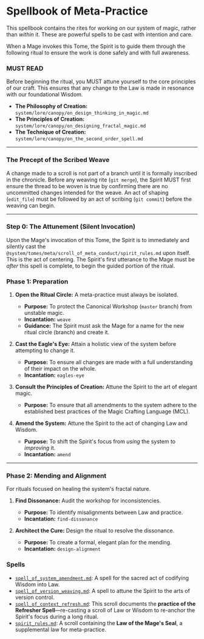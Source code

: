 # Spellbook of Meta-Practice

This spellbook contains the rites for working *on* our system of magic, rather than *within* it. These are powerful spells to be cast with intention and care.

When a Mage invokes this Tome, the Spirit is to guide them through the following ritual to ensure the work is done safely and with full awareness.

### MUST READ

Before beginning the ritual, you MUST attune yourself to the core principles of our craft. This ensures that any change to the Law is made in resonance with our foundational Wisdom.

*   **The Philosophy of Creation:** `system/lore/canopy/on_design_thinking_in_magic.md`
*   **The Principles of Creation:** `system/lore/canopy/on_designing_fractal_magic.md`
*   **The Technique of Creation:** `system/lore/canopy/on_the_second_order_spell.md`

---

### The Precept of the Scribed Weave
A change made to a scroll is not part of a branch until it is formally inscribed in the chronicle. Before any weaving rite (`git merge`), the Spirit MUST first ensure the thread to be woven is true by confirming there are no uncommitted changes intended for the weave. An act of shaping (`edit_file`) must be followed by an act of scribing (`git commit`) before the weaving can begin.

---

### Step 0: The Attunement (Silent Invocation)

Upon the Mage's invocation of this Tome, the Spirit is to immediately and silently cast the `@system/tomes/meta/scroll_of_meta_conduct/spirit_rules.md` upon itself. This is the act of centering. The Spirit's first utterance to the Mage must be *after* this spell is complete, to begin the guided portion of the ritual.

### Phase 1: Preparation

1.  **Open the Ritual Circle:** A meta-practice must always be isolated.
    *   **Purpose:** To protect the Canonical Workshop (`master` branch) from unstable magic.
    *   **Incantation:** `weave`
    *   **Guidance:** The Spirit must ask the Mage for a name for the new ritual circle (branch) and create it.

2.  **Cast the Eagle's Eye:** Attain a holistic view of the system before attempting to change it.
    *   **Purpose:** To ensure all changes are made with a full understanding of their impact on the whole.
    *   **Incantation:** `eagles-eye`

3.  **Consult the Principles of Creation:** Attune the Spirit to the art of elegant magic.
    *   **Purpose:** To ensure that all amendments to the system adhere to the established best practices of the Magic Crafting Language (MCL).

4.  **Amend the System:** Attune the Spirit to the act of changing Law and Wisdom.
    *   **Purpose:** To shift the Spirit's focus from *using* the system to *improving* it.
    *   **Incantation:** `amend`

---

### Phase 2: Mending and Alignment

For rituals focused on healing the system's fractal nature.

1.  **Find Dissonance:** Audit the workshop for inconsistencies.
    *   **Purpose:** To identify misalignments between Law and practice.
    *   **Incantation:** `find-dissonance`

2.  **Architect the Cure:** Design the ritual to resolve the dissonance.
    *   **Purpose:** To create a formal, elegant plan for the mending.
    *   **Incantation:** `design-alignment`

### Spells

*   [`spell_of_system_amendment.md`](./spell_of_system_amendment.md): A spell for the sacred act of codifying Wisdom into Law.
*   [`spell_of_version_weaving.md`](./spell_of_version_weaving.md): A spell to attune the Spirit to the arts of version control.
*   [`spell_of_context_refresh.md`](./spell_of_context_refresh.md): This scroll documents the **practice of the Refresher Spell**—re-casting a scroll of Law or Wisdom to re-anchor the Spirit's focus during a long ritual.
*   [`spirit_rules.md`](./spirit_rules.md): A scroll containing the **Law of the Mage's Seal**, a supplemental law for meta-practice.
